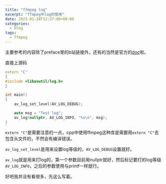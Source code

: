 ```yaml
---
title: "ffmpeg log"
excerpt: "ffmpeg中log的使用"
date: 2025-01-28T12:27:00+08:00
categories:
  - blog
tags:
  - ffmpeg
---
```


主要参考的内容除了preface里的b站链接外，还有的当然是官方的[doc][doc]啦。

直接上源码
```cpp
extern "C"
{
#include <libavutil/log.h>
}

int main()
{
    av_log_set_level(AV_LOG_DEBUG);

    auto msg = "Test log";
    av_log(nullptr, AV_LOG_INFO, "%s\n", msg);
}
```

`extern "C"`是需要注意的一点，cpp中使用ffmpeg这种库是需要用`extern "C"`去包含头文件的，不然会有编译错误。

`av_log_set_level`是用来设置log等级的，`AV_LOG_DEBUG`设置就好。

`av_log`就是用来打log的，第一个参数目前用nullptr就好，然后标记要打的log等级`AV_LOG_INFO`，之后的参数使用与printf一样就行。

好吧我并没有看很多，先这么写着。

<!-- link -->
[doc]: https://www.ffmpeg.org/doxygen/trunk/index.html